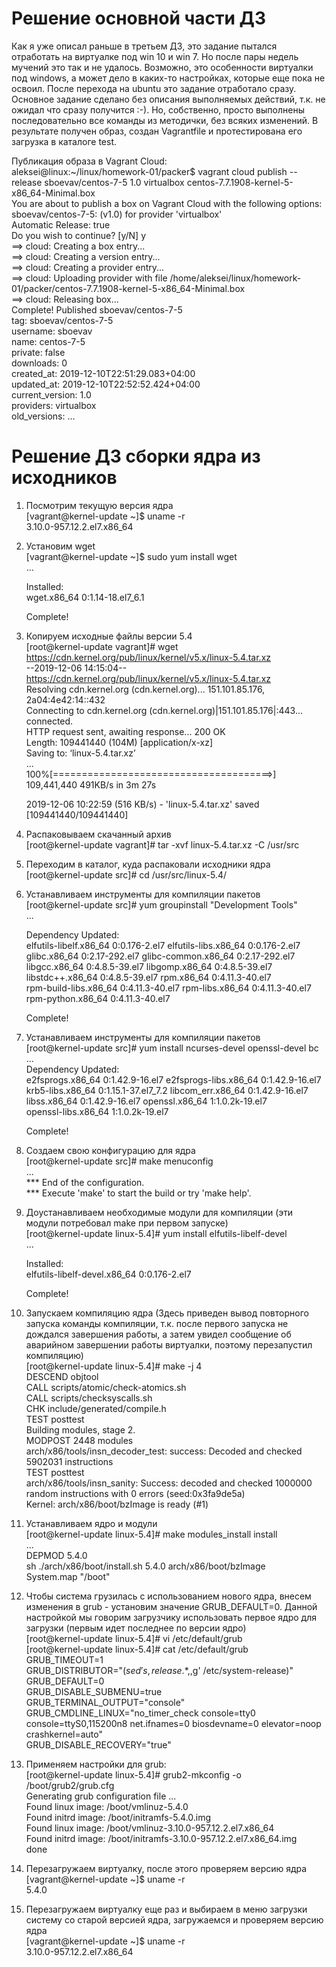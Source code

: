 # Решение основной части ДЗ

Как я уже описал раньше в третьем ДЗ, это задание пытался отработать на виртуалке под win 10 и win 7. Но после пары недель мучений это так и не удалось. Возможно, это особенности виртуалки под windows, а может дело в каких-то настройках, которые еще пока не освоил. После перехода на ubuntu это задание отработало сразу.  
Основное задание сделано без описания выполняемых действий, т.к. не ожидал что сразу получится :-). Но, собственно, просто выполнены последовательно все команды из методички, без всяких изменений. В результате получен образ, создан Vagrantfile и протестирована его загрузка в каталоге test.  

Публикация образа в Vagrant Cloud:  
		aleksei@linux:~/linux/homework-01/packer$ vagrant cloud publish --release sboevav/centos-7-5 1.0 virtualbox centos-7.7.1908-kernel-5-x86_64-Minimal.box  
	You are about to publish a box on Vagrant Cloud with the following options:  
	sboevav/centos-7-5:   (v1.0) for provider 'virtualbox'  
	Automatic Release:     true  
	Do you wish to continue? [y/N] y  
	==> cloud: Creating a box entry...  
	==> cloud: Creating a version entry...  
	==> cloud: Creating a provider entry...  
	==> cloud: Uploading provider with file /home/aleksei/linux/homework-01/packer/centos-7.7.1908-kernel-5-x86_64-Minimal.box  
	==> cloud: Releasing box...  
	Complete! Published sboevav/centos-7-5  
	tag:             sboevav/centos-7-5  
	username:        sboevav  
	name:            centos-7-5  
	private:         false  
	downloads:       0  
	created_at:      2019-12-10T22:51:29.083+04:00  
	updated_at:      2019-12-10T22:52:52.424+04:00  
	current_version: 1.0  
	providers:       virtualbox  
	old_versions:    ...  

# Решение ДЗ сборки ядра из исходников 

1. Посмотрим текущую версия ядра  
		[vagrant@kernel-update ~]$ uname -r  
	3.10.0-957.12.2.el7.x86_64

2. Установим wget  
		[vagrant@kernel-update ~]$ sudo yum install wget  
	...  

	Installed:  
	  wget.x86_64 0:1.14-18.el7_6.1                                                 

	Complete!  

3. Копируем исходные файлы версии 5.4  
		[root@kernel-update vagrant]# wget https://cdn.kernel.org/pub/linux/kernel/v5.x/linux-5.4.tar.xz  
	--2019-12-06 14:15:04--  https://cdn.kernel.org/pub/linux/kernel/v5.x/linux-5.4.tar.xz  
	Resolving cdn.kernel.org (cdn.kernel.org)... 151.101.85.176, 2a04:4e42:14::432  
	Connecting to cdn.kernel.org (cdn.kernel.org)|151.101.85.176|:443... connected.  
	HTTP request sent, awaiting response... 200 OK  
	Length: 109441440 (104M) [application/x-xz]  
	Saving to: ‘linux-5.4.tar.xz’  
	...  
	100%[======================================>] 109,441,440  491KB/s   in 3m 27s   

	2019-12-06 10:22:59 (516 KB/s) - 'linux-5.4.tar.xz' saved [109441440/109441440]  

4. Распаковываем скачанный архив  
		[root@kernel-update vagrant]# tar -xvf linux-5.4.tar.xz -C /usr/src  

5. Переходим в каталог, куда распаковали исходники ядра  
		[root@kernel-update src]# cd /usr/src/linux-5.4/  

6. Устанавливаем инструменты для компиляции пакетов  
		[root@kernel-update src]# yum groupinstall "Development Tools"  
	...  

	Dependency Updated:  
	  elfutils-libelf.x86_64 0:0.176-2.el7     elfutils-libs.x86_64 0:0.176-2.el7   
	  glibc.x86_64 0:2.17-292.el7              glibc-common.x86_64 0:2.17-292.el7   
	  libgcc.x86_64 0:4.8.5-39.el7             libgomp.x86_64 0:4.8.5-39.el7        
	  libstdc++.x86_64 0:4.8.5-39.el7          rpm.x86_64 0:4.11.3-40.el7           
	  rpm-build-libs.x86_64 0:4.11.3-40.el7    rpm-libs.x86_64 0:4.11.3-40.el7      
	  rpm-python.x86_64 0:4.11.3-40.el7       

	Complete!  

7. Устанавливаем инструменты для компиляции пакетов  
		[root@kernel-update src]# yum install ncurses-devel openssl-devel bc  
	...  
	Dependency Updated:  
	  e2fsprogs.x86_64 0:1.42.9-16.el7       e2fsprogs-libs.x86_64 0:1.42.9-16.el7  
	  krb5-libs.x86_64 0:1.15.1-37.el7_7.2   libcom_err.x86_64 0:1.42.9-16.el7      
	  libss.x86_64 0:1.42.9-16.el7           openssl.x86_64 1:1.0.2k-19.el7         
	  openssl-libs.x86_64 1:1.0.2k-19.el7   

	Complete!  

8. Создаем свою конфигурацию для ядра  
		[root@kernel-update src]# make menuconfig  
	...  
	*** End of the configuration.  
	*** Execute 'make' to start the build or try 'make help'.  

9. Доустанавливаем необходимые модули для компиляции (эти модули потребовал make при первом запуске)  
		[root@kernel-update linux-5.4]# yum install elfutils-libelf-devel  
	...  

	Installed:  
	  elfutils-libelf-devel.x86_64 0:0.176-2.el7                                    

	Complete!  

10. Запускаем компиляцию ядра (Здесь приведен вывод повторного запуска команды компиляции, т.к. после первого запуска не дождался завершения работы, а затем увидел сообщение об аварийном завершении работы виртуалки, поэтому перезапустил компиляцию)  
		[root@kernel-update linux-5.4]# make -j 4  
	  DESCEND  objtool  
	  CALL    scripts/atomic/check-atomics.sh  
	  CALL    scripts/checksyscalls.sh  
	  CHK     include/generated/compile.h  
	  TEST    posttest  
	  Building modules, stage 2.  
	  MODPOST 2448 modules  
	arch/x86/tools/insn_decoder_test: success: Decoded and checked 5902031 instructions  
	  TEST    posttest  
	arch/x86/tools/insn_sanity: Success: decoded and checked 1000000 random instructions with 0 errors (seed:0x3fa9de5a)  
	Kernel: arch/x86/boot/bzImage is ready  (#1)  

11. Устанавливаем ядро и модули  
		[root@kernel-update linux-5.4]# make modules_install install  
	...  
	  DEPMOD  5.4.0  
	sh ./arch/x86/boot/install.sh 5.4.0 arch/x86/boot/bzImage \
		System.map "/boot"  

12. Чтобы система грузилась с использованием нового ядра, внесем изменения в grub - установим значение GRUB_DEFAULT=0. Данной настройкой мы говорим загрузчику использовать первое ядро для загрузки (первым идет последнее по версии ядро)  
		[root@kernel-update linux-5.4]# vi /etc/default/grub  
		[root@kernel-update linux-5.4]# cat /etc/default/grub  
	GRUB_TIMEOUT=1  
	GRUB_DISTRIBUTOR="$(sed 's, release .*$,,g' /etc/system-release)"  
	GRUB_DEFAULT=0  
	GRUB_DISABLE_SUBMENU=true  
	GRUB_TERMINAL_OUTPUT="console"  
	GRUB_CMDLINE_LINUX="no_timer_check console=tty0 console=ttyS0,115200n8 net.ifnames=0 biosdevname=0 elevator=noop crashkernel=auto"  
	GRUB_DISABLE_RECOVERY="true"  

13. Применяем настройки для grub:  
		[root@kernel-update linux-5.4]# grub2-mkconfig -o /boot/grub2/grub.cfg  
	Generating grub configuration file ...  
	Found linux image: /boot/vmlinuz-5.4.0  
	Found initrd image: /boot/initramfs-5.4.0.img  
	Found linux image: /boot/vmlinuz-3.10.0-957.12.2.el7.x86_64  
	Found initrd image: /boot/initramfs-3.10.0-957.12.2.el7.x86_64.img  
	done  

14. Перезагружаем виртуалку, после этого проверяем версию ядра  
		[vagrant@kernel-update ~]$ uname -r  
	5.4.0  

15. Перезагружаем виртуалку еще раз и выбираем в меню загрузки систему со старой версией ядра, загружаемся и проверяем версию ядра  
		[vagrant@kernel-update ~]$ uname -r  
	3.10.0-957.12.2.el7.x86_64  




